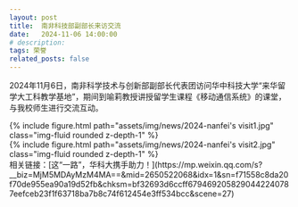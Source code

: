 ```yaml
---
layout: post
title:  南非科技部副部长来访交流
date:   2024-11-06 14:00:00
# description:
tags: 荣誉
related_posts: false
---
```


2024年11月6日，南非科学技术与创新部副部长代表团访问华中科技大学“来华留学大工科教学基地”，期间到喻莉教授讲授留学生课程《移动通信系统》的课堂，与我校师生进行交流互动。

<div class="row mt-3">
    <div class="col-sm mt-3 mt-md-0">
        {% include figure.html path="assets/img/news/2024-nanfei's visit1.jpg" class="img-fluid rounded z-depth-1" %}
    </div>
</div>

<div class="row mt-3">
    <div class="col-sm mt-3 mt-md-0">
        {% include figure.html path="assets/img/news/2024-nanfei's visit2.jpg" class="img-fluid rounded z-depth-1" %}
    </div>
</div>
相关链接：[这“一路”，华科大携手助力！](https://mp.weixin.qq.com/s?__biz=MjM5MDAyMzM4MA==&mid=2650522068&idx=1&sn=f71558c8da20f70de955ea90a19d52fb&chksm=bf32693d6ccff6794692058290442240787eefceb23f1f63718ba7b8c74f612454e3ff534bcc&scene=27)
